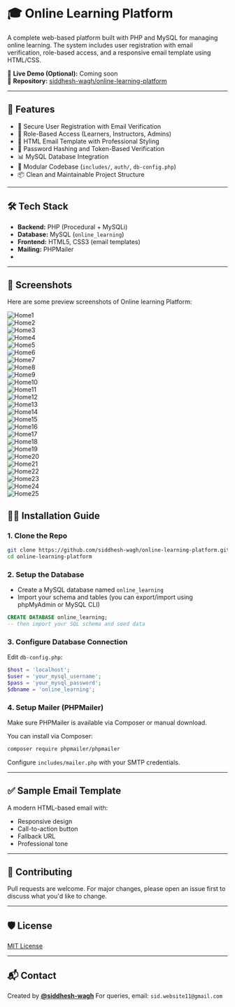 # 🎓 Online Learning Platform

A complete web-based platform built with PHP and MySQL for managing online learning. The system includes user registration with email verification, role-based access, and a responsive email template using HTML/CSS.

🔗 **Live Demo (Optional):** Coming soon  
📂 **Repository:** [siddhesh-wagh/online-learning-platform](https://github.com/siddhesh-wagh/online-learning-platform)

---

## 🚀 Features

- 🔐 Secure User Registration with Email Verification
- 👥 Role-Based Access (Learners, Instructors, Admins)
- 📧 HTML Email Template with Professional Styling
- 🔑 Password Hashing and Token-Based Verification
- 📊 MySQL Database Integration
- 🧩 Modular Codebase (`includes/`, `auth/`, `db-config.php`)
- 📦 Clean and Maintainable Project Structure

---

## 🛠️ Tech Stack

- **Backend:** PHP (Procedural + MySQLi)
- **Database:** MySQL (`online_learning`)
- **Frontend:** HTML5, CSS3 (email templates)
- **Mailing:** PHPMailer
- 
---

## 📸 Screenshots

Here are some preview screenshots of Online learning Platform:

![Home1](images/img1.png)  
![Home2](images/img2.png)  
![Home3](images/img3.png)  
![Home4](images/img4.png)  
![Home5](images/img5.png)  
![Home6](images/img6.png)  
![Home7](images/img7.png)  
![Home8](images/img8.png)  
![Home9](images/img9.png)  
![Home10](images/img10.png)  
![Home11](images/img11.png)  
![Home12](images/img12.png)  
![Home13](images/img13.png)  
![Home14](images/img14.png)  
![Home15](images/img15.png)  
![Home16](images/img16.png)  
![Home17](images/img17.png)  
![Home18](images/img18.png)  
![Home19](images/img19.png)  
![Home20](images/img20.png)  
![Home21](images/img21.png)  
![Home22](images/img22.png)  
![Home23](images/img23.png)  
![Home24](images/img24.png)  
![Home25](images/img25.png)  

## 🧑‍💻 Installation Guide

### 1. Clone the Repo

```bash
git clone https://github.com/siddhesh-wagh/online-learning-platform.git
cd online-learning-platform
```

### 2. Setup the Database

* Create a MySQL database named `online_learning`
* Import your schema and tables (you can export/import using phpMyAdmin or MySQL CLI)

```sql
CREATE DATABASE online_learning;
-- then import your SQL schema and seed data
```

### 3. Configure Database Connection

Edit `db-config.php`:

```php
$host = 'localhost';
$user = 'your_mysql_username';
$pass = 'your_mysql_password';
$dbname = 'online_learning';
```

### 4. Setup Mailer (PHPMailer)

Make sure PHPMailer is available via Composer or manual download.

You can install via Composer:

```bash
composer require phpmailer/phpmailer
```

Configure `includes/mailer.php` with your SMTP credentials.

---

## ✅ Sample Email Template

A modern HTML-based email with:

* Responsive design
* Call-to-action button
* Fallback URL
* Professional tone

---

## 🤝 Contributing

Pull requests are welcome. For major changes, please open an issue first to discuss what you'd like to change.

---

## 🛡️ License

[MIT License](LICENSE)

---

## 📬 Contact

Created by **[@siddhesh-wagh](https://github.com/siddhesh-wagh)**
For queries, email: `sid.website11@gmail.com`
